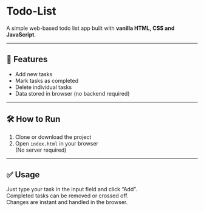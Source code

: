 # Todo-List

A simple web-based todo list app built with **vanilla HTML, CSS and JavaScript**.

---

## 🚀 Features

- Add new tasks
- Mark tasks as completed
- Delete individual tasks
- Data stored in browser (no backend required)

---

## 🛠️ How to Run

1. Clone or download the project
2. Open `index.html` in your browser  
   (No server required)

---

## ✅ Usage

Just type your task in the input field and click “Add”.  
Completed tasks can be removed or crossed off.  
Changes are instant and handled in the browser.
